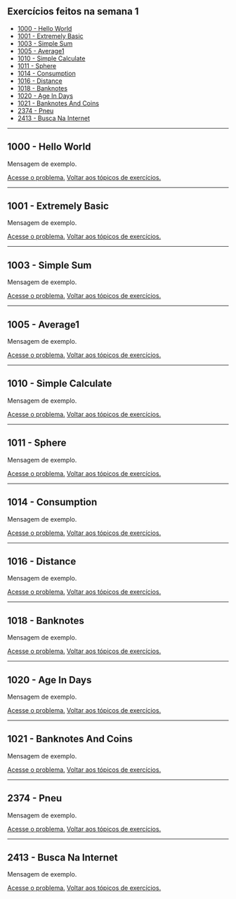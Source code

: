<h2 id="toc"> Exercícios feitos na semana 1 </h2>

* [1000 - Hello World](#1000)
* [1001 - Extremely Basic](#1001)
* [1003 - Simple Sum](#1003)
* [1005 - Average1](#1005)
* [1010 - Simple Calculate](#1010)
* [1011 - Sphere](#1011)
* [1014 - Consumption](#1014)
* [1016 - Distance](#1016)
* [1018 - Banknotes](#1018)
* [1020 - Age In Days](#1020)
* [1021 - Banknotes And Coins](#1021)
* [2374 - Pneu](#2374)
* [2413 - Busca Na Internet](#2413)

<hr id="1000">

## 1000 - Hello World

Mensagem de exemplo.

[Acesse o problema.](https://www.urionlinejudge.com.br/judge/en/problems/view/1000)
[Voltar aos tópicos de exercícios.](#toc)

<hr id="1001">

## 1001 - Extremely Basic

Mensagem de exemplo.

[Acesse o problema.](https://www.urionlinejudge.com.br/judge/en/problems/view/1001)
[Voltar aos tópicos de exercícios.](#toc)

<hr id="1003">

## 1003 - Simple Sum

Mensagem de exemplo.

[Acesse o problema.](https://www.urionlinejudge.com.br/judge/en/problems/view/1003)
[Voltar aos tópicos de exercícios.](#toc)

<hr id="1005">

## 1005 - Average1

Mensagem de exemplo.

[Acesse o problema.](https://www.urionlinejudge.com.br/judge/en/problems/view/1005)
[Voltar aos tópicos de exercícios.](#toc)

<hr id="1010">

## 1010 - Simple Calculate

Mensagem de exemplo.

[Acesse o problema.](https://www.urionlinejudge.com.br/judge/en/problems/view/1010)
[Voltar aos tópicos de exercícios.](#toc)

<hr id="1011">

## 1011 - Sphere

Mensagem de exemplo.

[Acesse o problema.](https://www.urionlinejudge.com.br/judge/en/problems/view/1011)
[Voltar aos tópicos de exercícios.](#toc)

<hr id="1014">

## 1014 - Consumption

Mensagem de exemplo.

[Acesse o problema.](https://www.urionlinejudge.com.br/judge/en/problems/view/1014)
[Voltar aos tópicos de exercícios.](#toc)

<hr id="1016">

## 1016 - Distance

Mensagem de exemplo.

[Acesse o problema.](https://www.urionlinejudge.com.br/judge/en/problems/view/1016)
[Voltar aos tópicos de exercícios.](#toc)

<hr id="1018">

## 1018 - Banknotes

Mensagem de exemplo.

[Acesse o problema.](https://www.urionlinejudge.com.br/judge/en/problems/view/1018)
[Voltar aos tópicos de exercícios.](#toc)

<hr id="1020">

## 1020 - Age In Days

Mensagem de exemplo.

[Acesse o problema.](https://www.urionlinejudge.com.br/judge/en/problems/view/1020)
[Voltar aos tópicos de exercícios.](#toc)

<hr id="1021">

## 1021 - Banknotes And Coins

Mensagem de exemplo.

[Acesse o problema.](https://www.urionlinejudge.com.br/judge/en/problems/view/1021)
[Voltar aos tópicos de exercícios.](#toc)

<hr id="2374">

## 2374 - Pneu

Mensagem de exemplo.

[Acesse o problema.](https://www.urionlinejudge.com.br/judge/en/problems/view/2374)
[Voltar aos tópicos de exercícios.](#toc)

<hr id="2413">

## 2413 - Busca Na Internet

Mensagem de exemplo.

[Acesse o problema.](https://www.urionlinejudge.com.br/judge/en/problems/view/2413)
[Voltar aos tópicos de exercícios.](#toc)
